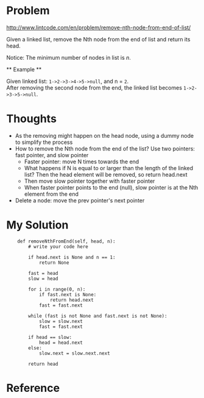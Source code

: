 # Problem

http://www.lintcode.com/en/problem/remove-nth-node-from-end-of-list/

Given a linked list, remove the Nth node from the end of list and return its head.

Notice: The minimum number of nodes in list is *n*.

** Example **

Given linked list: ```1->2->3->4->5->null```, and n = ```2```.  
After removing the second node from the end, the linked list becomes ```1->2->3->5->null```. 

# Thoughts

- As the removing might happen on the head node, using a dummy node to simplify the process
- How to remove the Nth node from the end of the list? Use two pointers: fast pointer, and slow pointer
  - Faster pointer: move N times towards the end
  - What happens if N is equal to or larger than the length of the linked list? Then the head element will be removed, so return head.next
  - Then move slow pointer together with faster pointer
  - When faster pointer points to the end (null), slow pointer is at the Nth element from the end
- Delete a node: move the prev pointer's next pointer

# My Solution

```
    def removeNthFromEnd(self, head, n):
        # write your code here
        
        if head.next is None and n == 1:
            return None
        
        fast = head
        slow = head
        
        for i in range(0, n):
            if fast.next is None:
                return head.next
            fast = fast.next
        
        while (fast is not None and fast.next is not None):
            slow = slow.next
            fast = fast.next
        
        if head == slow:
            head = head.next
        else:
            slow.next = slow.next.next
        
        return head
```

# Reference